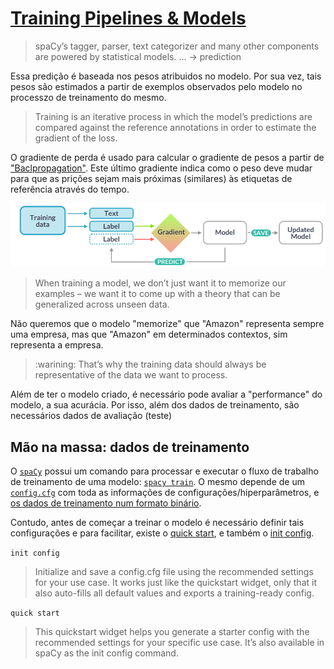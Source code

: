 # [Training Pipelines & Models](https://spacy.io/usage/training)

>spaCy’s tagger, parser, text categorizer and many other components are powered by statistical models. ... -> prediction

Essa predição é baseada nos pesos atribuidos no modelo. Por sua vez, tais pesos são estimados a partir de exemplos observados pelo modelo no processzo de treinamento do mesmo.

> Training is an iterative process in which the model’s predictions are compared against the reference annotations in order to estimate the gradient of the loss.

O gradiente de perda é usado para calcular o gradiente de pesos a partir de ["Baclpropagation"](https://thinc.ai/docs/backprop101). Este último gradiente indica como o peso deve mudar para que as prições sejam mais próximas (similares) às etiquetas de referência através do tempo.

![img_1.png](img/img_1.png)

> When training a model, we don’t just want it to memorize our examples – we want it to come up with a theory that can be generalized across unseen data. 

Não queremos que o modelo "memorize" que "Amazon" representa sempre uma empresa, mas que "Amazon" em determinados contextos, sim representa a empresa.

> :warining: That’s why the training data should always be representative of the data we want to process.

Além de ter o modelo criado, é necessário pode avaliar a "performance" do modelo, a sua acurácia. Por isso, além dos dados de treinamento, são necessários dados de avaliação (teste)

## Mão na massa: dados de treinamento

O [`spaCy`](https://spacy.io/) possui um comando para processar e executar o fluxo de trabalho de treinamento de uma modelo: [`spacy train`](https://spacy.io/api/cli#train). O mesmo depende de um [`config.cfg`](https://spacy.io/usage/training#config) com toda as informações de configurações/hiperparâmetros, e [os dados de treinamento num formato binário](https://spacy.io/api/data-formats#training).

Contudo, antes de começar a treinar o modelo é necessário definir tais configurações e para facilitar, existe o [quick start](https://spacy.io/usage/training#quickstart), e também o [init config](https://spacy.io/api/cli#init-config).

`init config`
> Initialize and save a config.cfg file using the recommended settings for your use case. It works just like the quickstart widget, only that it also auto-fills all default values and exports a training-ready config.

`quick start`
> This quickstart widget helps you generate a starter config with the recommended settings for your specific use case. It’s also available in spaCy as the init config command.
